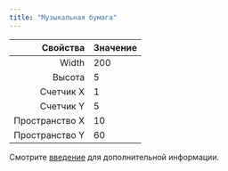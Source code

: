 ```yaml
---
title: "Музыкальная бумага"
---
```


|       Свойства | Значение |
| --------------:|:-------- |
|          Width | 200      |
|         Высота | 5        |
|      Счетчик X | 1        |
|      Счетчик Y | 5        |
| Пространство X | 10       |
| Пространство Y | 60       |

Смотрите [введение](intro) для дополнительной информации.
